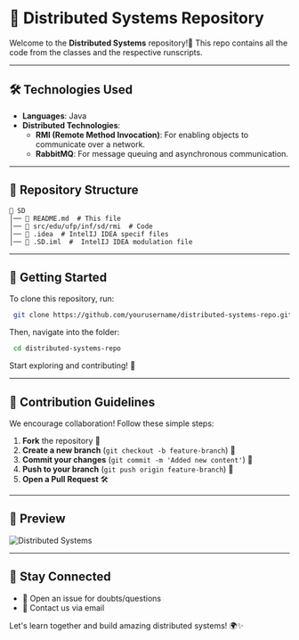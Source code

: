 # 📡 Distributed Systems Repository

Welcome to the **Distributed Systems** repository!🚀 This repo contains all the code from the classes and the respective runscripts.

---

## 🛠️ Technologies Used
- **Languages**: Java
- **Distributed Technologies**:
    - **RMI (Remote Method Invocation)**: For enabling objects to communicate over a network.
    - **RabbitMQ**: For message queuing and asynchronous communication.

___
## 📂 Repository Structure
```
📁 SD
│── 📜 README.md  # This file
│── 📁 src/edu/ufp/inf/sd/rmi  # Code
│── 📁 .idea  # IntelIJ IDEA specif files
│── 📁 .SD.iml  #  IntelIJ IDEA modulation file
```

---

## 🚀 Getting Started
To clone this repository, run:
```bash
 git clone https://github.com/yourusername/distributed-systems-repo.git
```
Then, navigate into the folder:
```bash
 cd distributed-systems-repo
```
Start exploring and contributing! 🎉

---

## 🎯 Contribution Guidelines
We encourage collaboration! Follow these simple steps:
1. **Fork** the repository 🍴
2. **Create a new branch** (`git checkout -b feature-branch`) 🌿
3. **Commit your changes** (`git commit -m 'Added new content'`) 📌
4. **Push to your branch** (`git push origin feature-branch`) 🚀
5. **Open a Pull Request** 🛠

---

## 📸 Preview
![Distributed Systems](https://lh5.googleusercontent.com/proxy/4wEHvz1q2O00yppV07k-pQI8PRgqTTgGHnLh5U-g_QMi5H-VhGZLhc-0sf1z8l9bNbMcpYmIpNw3K24v4nbWkbK607Exy5CWMu6c9A)

---

## 📢 Stay Connected
- 💬 Open an issue for doubts/questions
- 📧 Contact us via email

Let's learn together and build amazing distributed systems! 🌍✨

